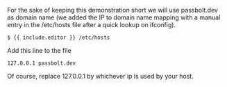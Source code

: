 For the sake of keeping this demonstration short we will use passbolt.dev as domain name
(we added the IP to domain name mapping with a manual entry in the /etc/hosts file after a quick lookup on ifconfig).

```shell
$ {{ include.editor }} /etc/hosts
```

Add this line to the file

```
127.0.0.1 passbolt.dev
```

Of course, replace 127.0.0.1 by whichever ip is used by your host.